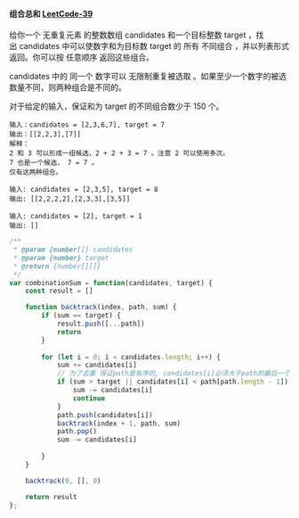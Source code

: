 #### 组合总和 [LeetCode-39](https://leetcode.cn/problems/combination-sum/)
给你一个 无重复元素 的整数数组 candidates 和一个目标整数 target ，找出 candidates 中可以使数字和为目标数 target 的 所有 不同组合 ，并以列表形式返回。你可以按 任意顺序 返回这些组合。

candidates 中的 同一个 数字可以 无限制重复被选取 。如果至少一个数字的被选数量不同，则两种组合是不同的。 

对于给定的输入，保证和为 target 的不同组合数少于 150 个。

```
输入：candidates = [2,3,6,7], target = 7
输出：[[2,2,3],[7]]
解释：
2 和 3 可以形成一组候选，2 + 2 + 3 = 7 。注意 2 可以使用多次。
7 也是一个候选， 7 = 7 。
仅有这两种组合。
```

```
输入: candidates = [2,3,5], target = 8
输出: [[2,2,2,2],[2,3,3],[3,5]]
```

```
输入: candidates = [2], target = 1
输出: []
```

```js
/**
 * @param {number[]} candidates
 * @param {number} target
 * @return {number[][]}
 */
var combinationSum = function(candidates, target) {
    const result = []

    function backtrack(index, path, sum) {
        if (sum == target) {
            result.push([...path])
            return 
        }
        
        for (let i = 0; i < candidates.length; i++) {
            sum += candidates[i]
            // 为了去重 保证path是有序的, candidates[i]必须大于path的最后一个元素
            if (sum > target || candidates[i] < path[path.length - 1]) {
                sum -= candidates[i]
                continue
            }
            path.push(candidates[i])
            backtrack(index + 1, path, sum)
            path.pop()
            sum -= candidates[i]
            
        }
    }

    backtrack(0, [], 0)

    return result
};
```